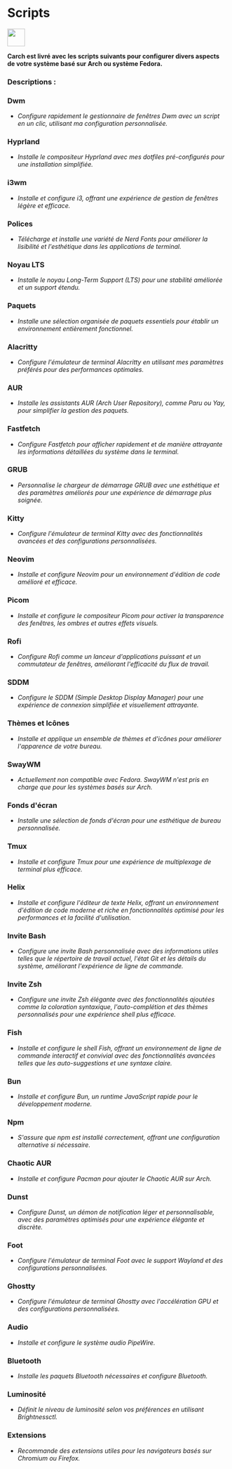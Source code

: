 # Scripts

<img src="https://cdn-icons-png.flaticon.com/128/3721/3721643.png" width="40" />

**Carch est livré avec les scripts suivants pour configurer divers aspects de votre système basé sur Arch ou système Fedora.**

### Descriptions :

### Dwm
- *Configure rapidement le gestionnaire de fenêtres Dwm avec un script en un clic, utilisant ma configuration personnalisée.*

### Hyprland
- *Installe le compositeur Hyprland avec mes dotfiles pré-configurés pour une installation simplifiée.*

### i3wm
- *Installe et configure i3, offrant une expérience de gestion de fenêtres légère et efficace.*

### Polices
- *Télécharge et installe une variété de Nerd Fonts pour améliorer la lisibilité et l'esthétique dans les applications de terminal.*

### Noyau LTS
- *Installe le noyau Long-Term Support (LTS) pour une stabilité améliorée et un support étendu.*

### Paquets
- *Installe une sélection organisée de paquets essentiels pour établir un environnement entièrement fonctionnel.*

### Alacritty
- *Configure l'émulateur de terminal Alacritty en utilisant mes paramètres préférés pour des performances optimales.*

### AUR
- *Installe les assistants AUR (Arch User Repository), comme Paru ou Yay, pour simplifier la gestion des paquets.*

### Fastfetch
- *Configure Fastfetch pour afficher rapidement et de manière attrayante les informations détaillées du système dans le terminal.*

### GRUB
- *Personnalise le chargeur de démarrage GRUB avec une esthétique et des paramètres améliorés pour une expérience de démarrage plus soignée.*

### Kitty
- *Configure l'émulateur de terminal Kitty avec des fonctionnalités avancées et des configurations personnalisées.*

### Neovim
- *Installe et configure Neovim pour un environnement d'édition de code amélioré et efficace.*

### Picom
- *Installe et configure le compositeur Picom pour activer la transparence des fenêtres, les ombres et autres effets visuels.*

### Rofi
- *Configure Rofi comme un lanceur d'applications puissant et un commutateur de fenêtres, améliorant l'efficacité du flux de travail.*

### SDDM
- *Configure le SDDM (Simple Desktop Display Manager) pour une expérience de connexion simplifiée et visuellement attrayante.*

### Thèmes et Icônes
- *Installe et applique un ensemble de thèmes et d'icônes pour améliorer l'apparence de votre bureau.*

### SwayWM
- *Actuellement non compatible avec Fedora. SwayWM n'est pris en charge que pour les systèmes basés sur Arch.*

### Fonds d'écran
- *Installe une sélection de fonds d'écran pour une esthétique de bureau personnalisée.*

### Tmux
- *Installe et configure Tmux pour une expérience de multiplexage de terminal plus efficace.*

### Helix
- *Installe et configure l'éditeur de texte Helix, offrant un environnement d'édition de code moderne et riche en fonctionnalités optimisé pour les performances et la facilité d'utilisation.*

### Invite Bash
- *Configure une invite Bash personnalisée avec des informations utiles telles que le répertoire de travail actuel, l'état Git et les détails du système, améliorant l'expérience de ligne de commande.*

### Invite Zsh
- *Configure une invite Zsh élégante avec des fonctionnalités ajoutées comme la coloration syntaxique, l'auto-complétion et des thèmes personnalisés pour une expérience shell plus efficace.*

### Fish
- *Installe et configure le shell Fish, offrant un environnement de ligne de commande interactif et convivial avec des fonctionnalités avancées telles que les auto-suggestions et une syntaxe claire.*

### Bun
- *Installe et configure Bun, un runtime JavaScript rapide pour le développement moderne.*

### Npm
- *S'assure que npm est installé correctement, offrant une configuration alternative si nécessaire.*

### Chaotic AUR
- *Installe et configure Pacman pour ajouter le Chaotic AUR sur Arch.*

### Dunst
- *Configure Dunst, un démon de notification léger et personnalisable, avec des paramètres optimisés pour une expérience élégante et discrète.*

### Foot
- *Configure l'émulateur de terminal Foot avec le support Wayland et des configurations personnalisées.*

### Ghostty
- *Configure l'émulateur de terminal Ghostty avec l'accélération GPU et des configurations personnalisées.*

### Audio
- *Installe et configure le système audio PipeWire.*

### Bluetooth
- *Installe les paquets Bluetooth nécessaires et configure Bluetooth.*

### Luminosité
- *Définit le niveau de luminosité selon vos préférences en utilisant Brightnessctl.*

### Extensions
- *Recommande des extensions utiles pour les navigateurs basés sur Chromium ou Firefox.*